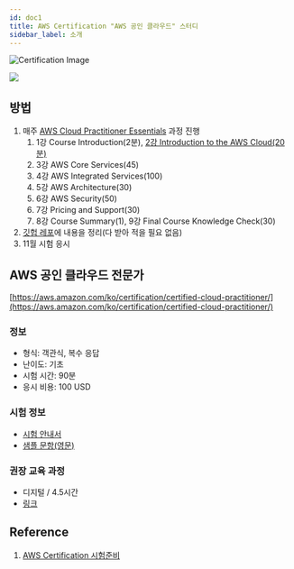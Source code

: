 ```yaml
---
id: doc1
title: AWS Certification "AWS 공인 클라우드" 스터디
sidebar_label: 소개
---
```


![Certification Image](https://d1.awsstatic.com/Train%20&%20Cert/Certification%20Page%20Images/AWS-Certification-Current-Roadmap-May2019.36b629c3b9be6da400a13e6cf1a4f9f4ef680f70.png)

![](https://d1.awsstatic.com/Train%20&%20Cert/Learning%20Paths/path_cloud-practitioner.f6af19450cdb7da0f040c48e2804592b2d959c9b.png)

## 방법

1. 매주 [AWS Cloud Practitioner Essentials](https://www.aws.training/Details/Curriculum?id=27076) 과정 진행
    1. 1강 Course Introduction(2분), [2강 Introduction to the AWS Cloud(20분)](2강/script1)
    2. 3강 AWS Core Services(45)
    3. 4강 AWS Integrated Services(100)
    4. 5강 AWS Architecture(30)
    5. 6강 AWS Security(50)
    6. 7강 Pricing and Support(30)
    7. 8강 Course Summary(1), 9강 Final Course Knowledge Check(30)
2. [깃헙 레포](https://github.com/AUSG/aws-certification-study)에 내용을 정리(다 받아 적을 필요 없음)
3. 11월 시험 응시

## AWS 공인 클라우드 전문가

[https://aws.amazon.com/ko/certification/certified-cloud-practitioner/](https://aws.amazon.com/ko/certification/certified-cloud-practitioner/)

### 정보

- 형식: 객관식, 복수 응답
- 난이도: 기초
- 시험 시간:  90분
- 응시 비용: 100 USD

### 시험 정보

- [시험 안내서](https://d1.awsstatic.com/training-and-certification/Docs%20-%20Cloud%20Practitioner/AWS_Certified_Cloud_Practitioner-Exam_Guide_EN_v1.6.pdf)
- [샘플 문항(영문)](https://d1.awsstatic.com/training-and-certification/Docs%20-%20Cloud%20Practitioner/AWS%20Certified%20Cloud%20Practioner_Sample%20Questions_v1.1_FINAL.PDF)

### 권장 교육 과정

- 디지털 / 4.5시간
- [링크](https://www.aws.training/learningobject/curriculum?id=27076)

## Reference
1. [AWS Certification 시험준비](https://aws.amazon.com/ko/certification/certification-prep/)
